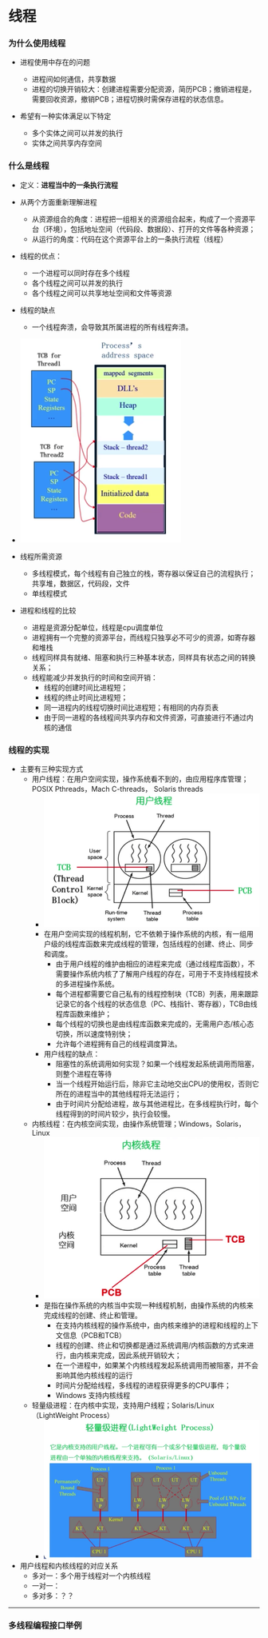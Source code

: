 # 线程



### 为什么使用线程

- 进程使用中存在的问题
    - 进程间如何通信，共享数据
    - 进程的切换开销较大：创建进程需要分配资源，简历PCB；撤销进程是，需要回收资源，撤销PCB；进程切换时需保存进程的状态信息。

- 希望有一种实体满足以下特定
    - 多个实体之间可以并发的执行
    - 实体之间共享内存空间

### 什么是线程

- 定义：**进程当中的一条执行流程**
- 从两个方面重新理解进程
    - 从资源组合的角度：进程把一组相关的资源组合起来，构成了一个资源平台（环境），包括地址空间（代码段、数据段）、打开的文件等各种资源；
    - 从运行的角度：代码在这个资源平台上的一条执行流程（线程）

- 线程的优点： 

    - 一个进程可以同时存在多个线程
    - 各个线程之间可以并发的执行
    - 各个线程之间可以共享地址空间和文件等资源

- 线程的缺点

    - 一个线程奔溃，会导致其所属进程的所有线程奔溃。

- ![image-20200117222711826](../../pic/image-20200117222711826.png)

- 线程所需资源

    - 多线程模式，每个线程有自己独立的栈，寄存器以保证自己的流程执行；共享堆，数据区，代码段，文件
    - 单线程模式

- 进程和线程的比较

    - 进程是资源分配单位，线程是cpu调度单位
    - 进程拥有一个完整的资源平台，而线程只独享必不可少的资源，如寄存器和堆栈
    - 线程同样具有就绪、阻塞和执行三种基本状态，同样具有状态之间的转换关系；
    - 线程能减少并发执行的时间和空间开销：
        - 线程的创建时间比进程短；
        - 线程的终止时间比进程短；
        - 同一进程内的线程切换时间比进程短；有相同的内存页表
        - 由于同一进程的各线程间共享内存和文件资源，可直接进行不通过内核的通信

    

### 线程的实现

- 主要有三种实现方式
    - 用户线程：在用户空间实现，操作系统看不到的，由应用程序库管理；POSIX Pthreads，Mach C-threads， Solaris threads
        - ![image-20200118205319637](../../pic/image-20200118205319637.png)
        - 在用户空间实现的线程机制，它不依赖于操作系统的内核，有一组用户级的线程库函数来完成线程的管理，包括线程的创建、终止、同步和调度。
            - 由于用户线程的维护由相应的进程来完成（通过线程库函数），不需要操作系统内核了了解用户线程的存在，可用于不支持线程技术的多进程操作系统。
            - 每个进程都需要它自己私有的线程控制块（TCB）列表，用来跟踪记录它的各个线程的状态信息（PC、栈指针、寄存器），TCB由线程库函数来维护；
            - 每个线程的切换也是由线程库函数来完成的，无需用户态/核心态切换，所以速度特别快；
            - 允许每个进程拥有自己的线程调度算法。
        - 用户线程的缺点：
            - 阻塞性的系统调用如何实现？如果一个线程发起系统调用而阻塞，则整个进程在等待
            - 当一个线程开始运行后，除非它主动地交出CPU的使用权，否则它所在的进程当中的其他线程将无法运行；
            - 由于时间片分配给进程，故与其他进程比，在多线程执行时，每个线程得到的时间片较少，执行会较慢。
    - 内核线程：在内核空间实现，由操作系统管理；Windows，Solaris，Linux
        - ![image-20200118205204815](../../pic/image-20200118205204815.png)
        - 是指在操作系统的内核当中实现一种线程机制，由操作系统的内核来完成线程的创建、终止和管理。
            - 在支持内核线程的操作系统中，由内核来维护的进程和线程的上下文信息（PCB和TCB）
            - 线程的创建、终止和切换都是通过系统调用/内核函数的方式来进行，由内核来完成，因此系统开销较大；
            - 在一个进程中，如果某个内核线程发起系统调用而被阻塞，并不会影响其他内核线程的运行
            - 时间片分配给线程，多线程的进程获得更多的CPU事件；
            - Windows 支持内核线程
    - 轻量级进程：在内核中实现，支持用户线程；Solaris/Linux （LightWeight Process）
        - ![image-20200118205942053](../../pic/image-20200118205942053.png)
- 用户线程和内核线程的对应关系
    - 多对一：多个用于线程对一个内核线程
    - 一对一：
    - 多对多：？？

- - - 

### 多线程编程接口举例



